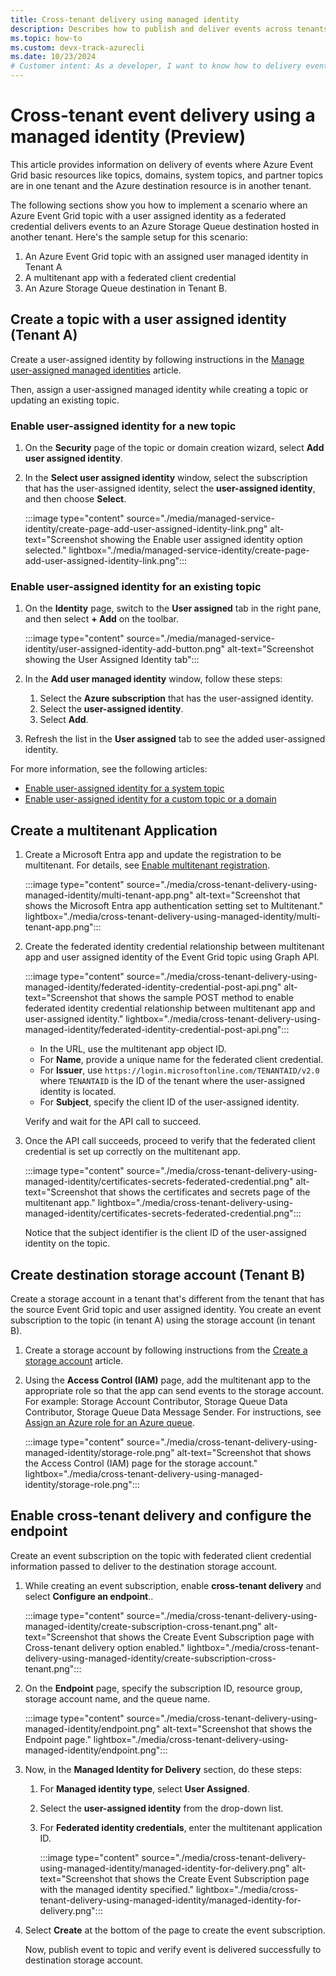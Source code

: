 ```yaml
---
title: Cross-tenant delivery using managed identity
description: Describes how to publish and deliver events across tenants using an Azure Event Grid topic with a user assigned identity. 
ms.topic: how-to
ms.custom: devx-track-azurecli
ms.date: 10/23/2024
# Customer intent: As a developer, I want to know how to delivery events using managed identity to a destination in another tenant.
---
```


# Cross-tenant event delivery using a managed identity (Preview) 
This article provides information on delivery of events where Azure Event Grid basic resources like topics, domains, system topics, and partner topics are in one tenant and the Azure destination resource is in another tenant. 

The following sections show you how to implement a scenario where an Azure Event Grid topic with a user assigned identity as a federated credential delivers events to an Azure Storage Queue destination hosted in another tenant. Here's the sample setup for this scenario:

1. An Azure Event Grid topic with an assigned user managed identity in Tenant A
2. A multitenant app with a federated client credential
3. An Azure Storage Queue destination in Tenant B. 

## Create a topic with a user assigned identity (Tenant A) 
Create a user-assigned identity by following instructions in the [Manage user-assigned managed identities](/entra/identity/managed-identities-azure-resources/how-manage-user-assigned-managed-identities) article. 

Then, assign a user-assigned managed identity while creating a topic or updating an existing topic. 

### Enable user-assigned identity for a new topic
1. On the **Security** page of the topic or domain creation wizard, select **Add user assigned identity**. 
1. In the **Select user assigned identity** window, select the subscription that has the user-assigned identity, select the **user-assigned identity**, and then choose **Select**. 

    :::image type="content" source="./media/managed-service-identity/create-page-add-user-assigned-identity-link.png" alt-text="Screenshot showing the Enable user assigned identity option selected." lightbox="./media/managed-service-identity/create-page-add-user-assigned-identity-link.png":::


### Enable user-assigned identity for an existing topic
1. On the **Identity** page, switch to the **User assigned** tab in the right pane, and then select **+ Add** on the toolbar.

    :::image type="content" source="./media/managed-service-identity/user-assigned-identity-add-button.png" alt-text="Screenshot showing the User Assigned Identity tab":::     
1. In the **Add user managed identity** window, follow these steps:
    1. Select the **Azure subscription** that has the user-assigned identity. 
    1. Select the **user-assigned identity**. 
    1. Select **Add**. 
1. Refresh the list in the **User assigned** tab to see the added user-assigned identity.


For more information, see the following articles:
- [Enable user-assigned identity for a system topic](enable-identity-system-topics.md)
- [Enable user-assigned identity for a custom topic or a domain](enable-identity-custom-topics-domains.md)

## Create a multitenant Application 

1. Create a Microsoft Entra app and update the registration to be multitenant. For details, see [Enable multitenant registration](/entra/identity-platform/howto-convert-app-to-be-multi-tenant#update-registration-to-be-multitenant). 

    :::image type="content" source="./media/cross-tenant-delivery-using-managed-identity/multi-tenant-app.png" alt-text="Screenshot that shows the Microsoft Entra app authentication setting set to Multitenant." lightbox="./media/cross-tenant-delivery-using-managed-identity/multi-tenant-app.png":::
1. Create the federated identity credential relationship between multitenant app and user assigned identity of the Event Grid topic using Graph API. 

    :::image type="content" source="./media/cross-tenant-delivery-using-managed-identity/federated-identity-credential-post-api.png" alt-text="Screenshot that shows the sample POST method to enable federated identity credential relationship between multitenant app and user-assigned identity." lightbox="./media/cross-tenant-delivery-using-managed-identity/federated-identity-credential-post-api.png":::   

    - In the URL, use the multitenant app object ID. 
    - For **Name**, provide a unique name for the federated client credential.
    - For **Issuer**, use `https://login.microsoftonline.com/TENANTAID/v2.0` where `TENANTAID` is the ID of the tenant where the user-assigned identity is located. 
    - For **Subject**, specify the client ID of the user-assigned identity. 
   
    Verify and wait for the API call to succeed.     
1. Once the API call succeeds, proceed to verify that the federated client credential is set up correctly on the multitenant app. 

    :::image type="content" source="./media/cross-tenant-delivery-using-managed-identity/certificates-secrets-federated-credential.png" alt-text="Screenshot that shows the certificates and secrets page of the multitenant app." lightbox="./media/cross-tenant-delivery-using-managed-identity/certificates-secrets-federated-credential.png":::

    Notice that the subject identifier is the client ID of the user-assigned identity on the topic. 

## Create destination storage account (Tenant B)
Create a storage account in a tenant that's different from the tenant that has the source Event Grid topic and user assigned identity. You create an event subscription to the topic (in tenant A) using the storage account (in tenant B).

1. Create a storage account by following instructions from the [Create a storage account](/storage/common/storage-account-create#create-a-storage-account) article. 
1. Using the **Access Control (IAM)** page, add the multitenant app to the appropriate role so that the app can send events to the storage account. For example: Storage Account Contributor, Storage Queue Data Contributor, Storage Queue Data Message Sender. For instructions, see [Assign an Azure role for an Azure queue](../storage/queues/assign-azure-role-data-access#assign-an-azure-role).

    :::image type="content" source="./media/cross-tenant-delivery-using-managed-identity/storage-role.png" alt-text="Screenshot that shows the Access Control (IAM) page for the storage account." lightbox="./media/cross-tenant-delivery-using-managed-identity/storage-role.png":::


## Enable cross-tenant delivery and configure the endpoint
Create an event subscription on the topic with federated client credential information passed to deliver to the destination storage account. 

1. While creating an event subscription, enable **cross-tenant delivery** and select **Configure an endpoint**.. 

    :::image type="content" source="./media/cross-tenant-delivery-using-managed-identity/create-subscription-cross-tenant.png" alt-text="Screenshot that shows the Create Event Subscription page with Cross-tenant delivery option enabled." lightbox="./media/cross-tenant-delivery-using-managed-identity/create-subscription-cross-tenant.png":::
1. On the **Endpoint** page, specify the subscription ID, resource group, storage account name, and the queue name. 

    :::image type="content" source="./media/cross-tenant-delivery-using-managed-identity/endpoint.png" alt-text="Screenshot that shows the Endpoint page." lightbox="./media/cross-tenant-delivery-using-managed-identity/endpoint.png":::
1. Now, in the **Managed Identity for Delivery** section, do these steps:
    1. For **Managed identity type**, select **User Assigned**. 
    1. Select the **user-assigned identity** from the drop-down list. 
    1. For **Federated identity credentials**, enter the multitenant application ID. 

        :::image type="content" source="./media/cross-tenant-delivery-using-managed-identity/managed-identity-for-delivery.png" alt-text="Screenshot that shows the Create Event Subscription page with the managed identity specified." lightbox="./media/cross-tenant-delivery-using-managed-identity/managed-identity-for-delivery.png":::
1. Select **Create** at the bottom of the page to create the event subscription. 

    Now, publish event to topic and verify event is delivered successfully to destination storage account. 
